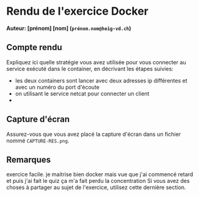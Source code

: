 # Rendu de l'exercice Docker 

**Auteur: [prénom] [nom] (`prénom.nom@heig-vd.ch`)**

## Compte rendu

Expliquez ici quelle stratégie vous avez utilisée pour vous connecter au service exécuté dans le container, en décrivant les étapes suivies:

* les deux containers sont lancer avec deux adresses ip différentes et avec un numéro du port d'ècoute  
* on utilisant le service netcat pour connecter un client
* 

## Capture d'écran

Assurez-vous que vous avez placé la capture d'écran dans un fichier nommé `CAPTURE-RES.png`.

## Remarques

exercice facile. je maitrise bien docker mais vue que j'ai commencé retard et puis j'ai fait le quiz ça m'a fait perdu la concentration 
Si vous avez des choses à partager au sujet de l'exercice, utilisez cette dernière section.

